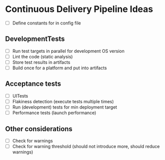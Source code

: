 # Continuous Delivery Pipeline Ideas

* [ ] Define constants for in config file

## DevelopmentTests

* [ ] Run test targets in parallel for development OS version
* [ ] Lint the code (static analysis)
* [ ] Store test results in artifacts
* [ ] Build once for a platform and put into artifacts

## Acceptance tests

* [ ] UITests
* [ ] Flakiness detection (execute tests multiple times)
* [ ] Run (development) tests for min deployment target
* [ ] Performance tests (launch performance)

## Other considerations
* [ ] Check for warnings
* [ ] Check for warning threshold (should not introduce more, should reduce warnings)
